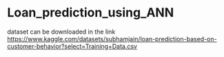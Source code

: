 # Loan_prediction_using_ANN

dataset can be downloaded in the link https://www.kaggle.com/datasets/subhamjain/loan-prediction-based-on-customer-behavior?select=Training+Data.csv


